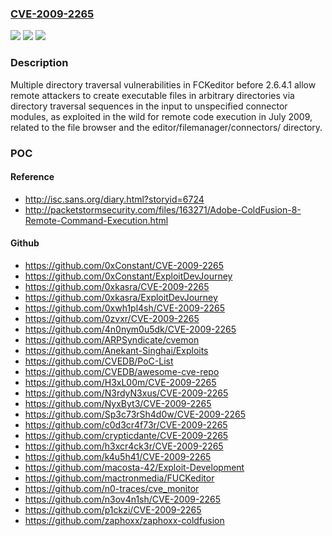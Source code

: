 ### [CVE-2009-2265](https://cve.mitre.org/cgi-bin/cvename.cgi?name=CVE-2009-2265)
![](https://img.shields.io/static/v1?label=Product&message=n%2Fa&color=blue)
![](https://img.shields.io/static/v1?label=Version&message=n%2Fa&color=blue)
![](https://img.shields.io/static/v1?label=Vulnerability&message=n%2Fa&color=brighgreen)

### Description

Multiple directory traversal vulnerabilities in FCKeditor before 2.6.4.1 allow remote attackers to create executable files in arbitrary directories via directory traversal sequences in the input to unspecified connector modules, as exploited in the wild for remote code execution in July 2009, related to the file browser and the editor/filemanager/connectors/ directory.

### POC

#### Reference
- http://isc.sans.org/diary.html?storyid=6724
- http://packetstormsecurity.com/files/163271/Adobe-ColdFusion-8-Remote-Command-Execution.html

#### Github
- https://github.com/0xConstant/CVE-2009-2265
- https://github.com/0xConstant/ExploitDevJourney
- https://github.com/0xkasra/CVE-2009-2265
- https://github.com/0xkasra/ExploitDevJourney
- https://github.com/0xwh1pl4sh/CVE-2009-2265
- https://github.com/0zvxr/CVE-2009-2265
- https://github.com/4n0nym0u5dk/CVE-2009-2265
- https://github.com/ARPSyndicate/cvemon
- https://github.com/Anekant-Singhai/Exploits
- https://github.com/CVEDB/PoC-List
- https://github.com/CVEDB/awesome-cve-repo
- https://github.com/H3xL00m/CVE-2009-2265
- https://github.com/N3rdyN3xus/CVE-2009-2265
- https://github.com/NyxByt3/CVE-2009-2265
- https://github.com/Sp3c73rSh4d0w/CVE-2009-2265
- https://github.com/c0d3cr4f73r/CVE-2009-2265
- https://github.com/crypticdante/CVE-2009-2265
- https://github.com/h3xcr4ck3r/CVE-2009-2265
- https://github.com/k4u5h41/CVE-2009-2265
- https://github.com/macosta-42/Exploit-Development
- https://github.com/mactronmedia/FUCKeditor
- https://github.com/n0-traces/cve_monitor
- https://github.com/n3ov4n1sh/CVE-2009-2265
- https://github.com/p1ckzi/CVE-2009-2265
- https://github.com/zaphoxx/zaphoxx-coldfusion

